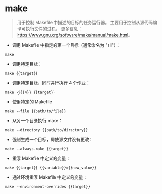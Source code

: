 # make

> 用于控制 Makefile 中描述的目标的任务运行器。
> 主要用于控制从源代码编译可执行文件的过程。
> 更多信息：<https://www.gnu.org/software/make/manual/make.html>。

- 调用 Makefile 中指定的第一个目标（通常命名为 "all"）：

`make`

- 调用特定目标：

`make {{target}}`

- 调用特定目标，同时并行执行 4 个作业：

`make -j{{4}} {{target}}`

- 使用特定的 Makefile：

`make --file {{path/to/file}}`

- 从另一个目录执行 make：

`make --directory {{path/to/directory}}`

- 强制生成一个目标，即使源文件没有更改：

`make --always-make {{target}}`

- 重写 Makefile 中定义的变量：

`make {{target}} {{variable}}={{new_value}}`

- 通过环境重写 Makefile 中定义的变量：

`make --environment-overrides {{target}}`